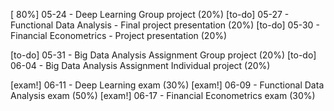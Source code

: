 [  80%] 05-24 - Deep Learning Group project (20%)
[to-do] 05-27 - Functional Data Analysis - Final project presentation (20%)
[to-do] 05-30 - Financial Econometrics - Project presentation (20%)

[to-do] 05-31 - Big Data Analysis Assignment Group project (20%)
[to-do] 06-04 - Big Data Analysis Assignment Individual project (20%)

[exam!] 06-11 - Deep Learning exam (30%)
[exam!] 06-09 - Functional Data Analysis exam (50%)
[exam!] 06-17 - Financial Econometrics exam (30%)

